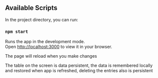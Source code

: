 ## Available Scripts

In the project directory, you can run:

### `npm start`

Runs the app in the development mode.\
Open [http://localhost:3000](http://localhost:3000) to view it in your browser.

The page will reload when you make changes

The table on the screen is data persistent, the data is remembered locally and restored when app is refreshed, deleting the entries also is persistent
